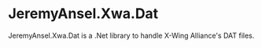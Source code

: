 # JeremyAnsel.Xwa.Dat

JeremyAnsel.Xwa.Dat is a .Net library to handle X-Wing Alliance's DAT files.
